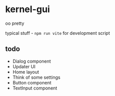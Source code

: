# kernel-gui

oo pretty

typical stuff - `npm run vite` for development script

## todo

-   Dialog component
-   Updater UI
-   Home layout
-   Think of some settings
-   Button component
-   TextInput component
